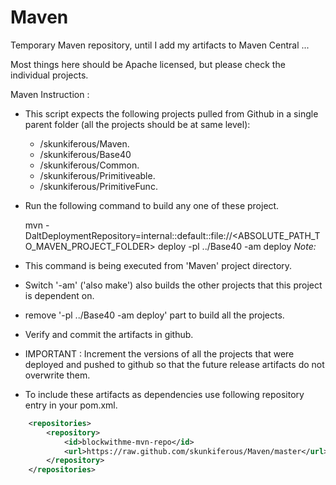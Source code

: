 Maven
=====

Temporary Maven repository, until I add my artifacts to Maven Central ...

Most things here should be Apache licensed, but please check the individual projects.

Maven Instruction :

* This script expects the following projects pulled from Github in a single parent folder (all the projects should be at same level):

	* /skunkiferous/Maven.
	* /skunkiferous/Base40
	* /skunkiferous/Common.
	* /skunkiferous/Primitiveable.
	* /skunkiferous/PrimitiveFunc.


* Run the following command to build any one of these project.
 	
	mvn -DaltDeploymentRepository=internal::default::file://<ABSOLUTE_PATH_TO_MAVEN_PROJECT_FOLDER> deploy -pl ../Base40 -am deploy
*Note:*  	
 * This command is being executed from 'Maven' project directory.
 * Switch '-am' ('also make') also builds the other projects that this project is dependent on.
 * remove '-pl ../Base40 -am deploy' part to build all the projects.

* Verify and commit the artifacts in github.

* IMPORTANT : Increment the versions of all the projects that were deployed and pushed to github so that the future release artifacts do not overwrite them.

* To include these artifacts as dependencies use following repository entry in your pom.xml.

```xml
	<repositories>
		<repository>
			<id>blockwithme-mvn-repo</id>
			<url>https://raw.github.com/skunkiferous/Maven/master</url>
		</repository>		
	</repositories>
```
